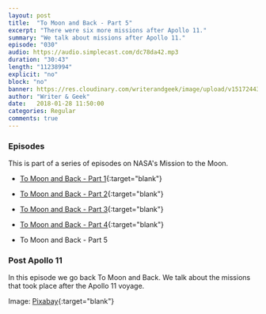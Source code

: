 ```yaml
---
layout: post
title:  "To Moon and Back - Part 5"
excerpt: "There were six more missions after Apollo 11."
summary: "We talk about missions after Apollo 11."
episode: "030"
audio: https://audio.simplecast.com/dc78da42.mp3
duration: "30:43"
length: "11238994"
explicit: "no"
block: "no"
banner: https://res.cloudinary.com/writerandgeek/image/upload/v1517244301/moon5.jpg
author: "Writer & Geek"
date:   2018-01-28 11:50:00
categories: Regular
comments: true
---
```

### Episodes

This is part of a series of episodes on NASA's Mission to the Moon.
- [To Moon and Back - Part 1](https://writerandgeek.com/005-to-moon-and-back-1/){:target="blank"}

- [To Moon and Back - Part 2](https://writerandgeek.com/006-to-moon-and-back-2/){:target="blank"}

- [To Moon and Back - Part 3](https://writerandgeek.com/011-to-moon-and-back-3/){:target="blank"}

- [To Moon and Back - Part 4](https://writerandgeek.com/023-to-moon-and-back-4/){:target="blank"}

- To Moon and Back - Part 5

### Post Apollo 11

In this episode we go back To Moon and Back. We talk about the missions that took place after the Apollo 11 voyage.

Image: [Pixabay](https://pixabay.com/en/moon-vehicle-astronaut-space-travel-67521/){:target="blank"}